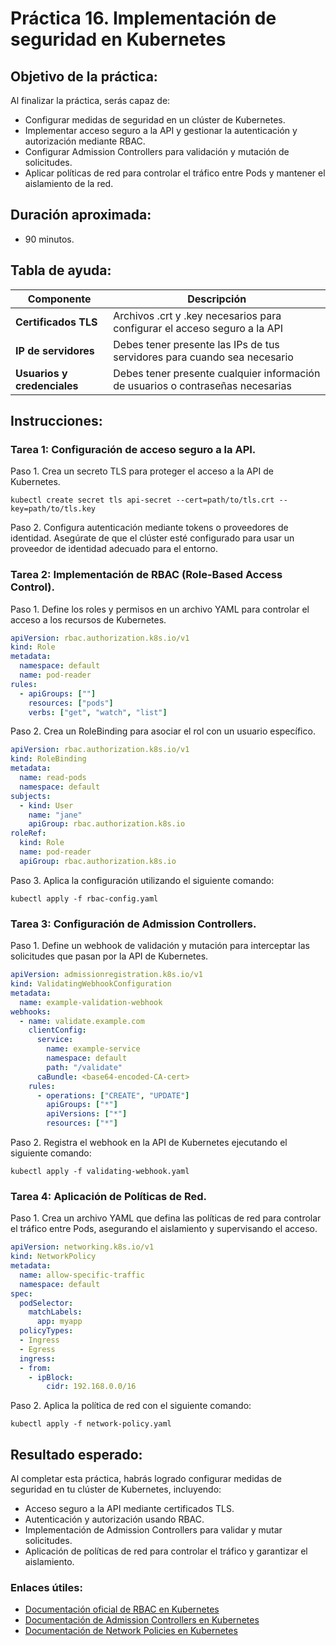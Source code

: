# Práctica 16. Implementación de seguridad en Kubernetes

## Objetivo de la práctica:

Al finalizar la práctica, serás capaz de:

- Configurar medidas de seguridad en un clúster de Kubernetes.
- Implementar acceso seguro a la API y gestionar la autenticación y autorización mediante RBAC.
- Configurar Admission Controllers para validación y mutación de solicitudes.
- Aplicar políticas de red para controlar el tráfico entre Pods y mantener el aislamiento de la red.

## Duración aproximada:

- 90 minutos.

## Tabla de ayuda:

| Componente                  | Descripción                                                                     |
| --------------------------- | ------------------------------------------------------------------------------- |
| **Certificados TLS**        | Archivos .crt y .key necesarios para configurar el acceso seguro a la API       |
| **IP de servidores**        | Debes tener presente las IPs de tus servidores para cuando sea necesario        |
| **Usuarios y credenciales** | Debes tener presente cualquier información de usuarios o contraseñas necesarias |

## Instrucciones:

### **Tarea 1: Configuración de acceso seguro a la API**.

Paso 1. Crea un secreto TLS para proteger el acceso a la API de Kubernetes.

```shell
kubectl create secret tls api-secret --cert=path/to/tls.crt --key=path/to/tls.key
```

Paso 2. Configura autenticación mediante tokens o proveedores de identidad. Asegúrate de que el clúster esté configurado para usar un proveedor de identidad adecuado para el entorno.

### **Tarea 2: Implementación de RBAC (Role-Based Access Control)**.

Paso 1. Define los roles y permisos en un archivo YAML para controlar el acceso a los recursos de Kubernetes.

```yaml
apiVersion: rbac.authorization.k8s.io/v1
kind: Role
metadata:
  namespace: default
  name: pod-reader
rules:
  - apiGroups: [""]
    resources: ["pods"]
    verbs: ["get", "watch", "list"]
```

Paso 2. Crea un RoleBinding para asociar el rol con un usuario específico.

```yaml
apiVersion: rbac.authorization.k8s.io/v1
kind: RoleBinding
metadata:
  name: read-pods
  namespace: default
subjects:
  - kind: User
    name: "jane"
    apiGroup: rbac.authorization.k8s.io
roleRef:
  kind: Role
  name: pod-reader
  apiGroup: rbac.authorization.k8s.io
```

Paso 3. Aplica la configuración utilizando el siguiente comando:

```shell
kubectl apply -f rbac-config.yaml
```

### **Tarea 3: Configuración de Admission Controllers**.

Paso 1. Define un webhook de validación y mutación para interceptar las solicitudes que pasan por la API de Kubernetes.

```yaml
apiVersion: admissionregistration.k8s.io/v1
kind: ValidatingWebhookConfiguration
metadata:
  name: example-validation-webhook
webhooks:
  - name: validate.example.com
    clientConfig:
      service:
        name: example-service
        namespace: default
        path: "/validate"
      caBundle: <base64-encoded-CA-cert>
    rules:
      - operations: ["CREATE", "UPDATE"]
        apiGroups: ["*"]
        apiVersions: ["*"]
        resources: ["*"]
```

Paso 2. Registra el webhook en la API de Kubernetes ejecutando el siguiente comando:

```shell
kubectl apply -f validating-webhook.yaml
```

### **Tarea 4: Aplicación de Políticas de Red**.

Paso 1. Crea un archivo YAML que defina las políticas de red para controlar el tráfico entre Pods, asegurando el aislamiento y supervisando el acceso.

```yaml
apiVersion: networking.k8s.io/v1
kind: NetworkPolicy
metadata:
  name: allow-specific-traffic
  namespace: default
spec:
  podSelector:
    matchLabels:
      app: myapp
  policyTypes:
  - Ingress
  - Egress
  ingress:
  - from:
    - ipBlock:
        cidr: 192.168.0.0/16
```

Paso 2. Aplica la política de red con el siguiente comando:

```shell
kubectl apply -f network-policy.yaml
```

## Resultado esperado:

Al completar esta práctica, habrás logrado configurar medidas de seguridad en tu clúster de Kubernetes, incluyendo:

- Acceso seguro a la API mediante certificados TLS.
- Autenticación y autorización usando RBAC.
- Implementación de Admission Controllers para validar y mutar solicitudes.
- Aplicación de políticas de red para controlar el tráfico y garantizar el aislamiento.

### Enlaces útiles:

- [Documentación oficial de RBAC en Kubernetes](https://kubernetes.io/docs/reference/access-authn-authz/rbac/)
- [Documentación de Admission Controllers en Kubernetes](https://kubernetes.io/docs/reference/access-authn-authz/admission-controllers/)
- [Documentación de Network Policies en Kubernetes](https://kubernetes.io/docs/concepts/services-networking/network-policies/)
